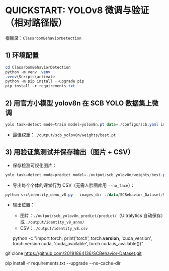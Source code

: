 # QUICKSTART: YOLOv8 微调与验证（相对路径版）

根目录：`ClassroomBehaviorDetection`

## 1) 环境配置
```powershell
cd ClassroomBehaviorDetection
python -m venv .venv
.venv\Scripts\activate
python -m pip install --upgrade pip
pip install -r requirements.txt
```

## 2) 用官方小模型 yolov8n 在 SCB YOLO 数据集上微调
```powershell
yolo task=detect mode=train model=yolov8n.pt data=./configs/scb.yaml imgsz=640 epochs=100 batch=16 project=./output name=scb_yolov8n
```
- 最佳权重：`./output/scb_yolov8n/weights/best.pt`

## 3) 用验证集测试并保存输出（图片 + CSV）
- 保存检测可视化图片：
```powershell
yolo task=detect mode=predict model=./output/scb_yolov8n/weights/best.pt source=./data/SCBehavior_Dataset/SCBehavior_YOLO/images/val save=True project=./output name=scb_yolov8n_predict
```
- 导出每个个体的课堂行为 CSV（无需人脸图库用 `--no_face`）：
```powershell
python src\identity_demo_v8.py --images_dir ./data/SCBehavior_Dataset/SCBehavior_YOLO/images/val --weights ./output/scb_yolov8n/weights/best.pt --output_csv ./output/identity_v8.csv --save_anno_dir ./output/identity_v8_anno --no_face
```
- 输出位置：
  - 图片：`./output/scb_yolov8n_predict/predict/`（Ultralytics 自动保存）或 `./output/identity_v8_anno/`
  - CSV：`./output/identity_v8.csv`


  python -c "import torch; print('torch', torch.__version__, 'cuda_version', torch.version.cuda, 'cuda_available', torch.cuda.is_available())"

git clone https://github.com/20191864136/SCBehavior-Dataset.git  

pip install -r requirements.txt --upgrade --no-cache-dir